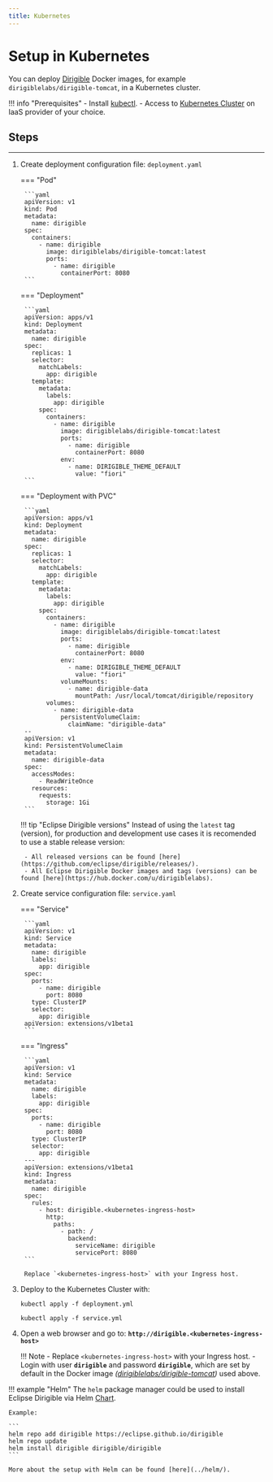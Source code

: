 ```yaml
---
title: Kubernetes
---
```


Setup in Kubernetes
===

You can deploy [Dirigible](https://hub.docker.com/r/dirigiblelabs) Docker images, for example `dirigiblelabs/dirigible-tomcat`, in a Kubernetes cluster.

!!! info "Prerequisites"
    - Install [kubectl](https://kubernetes.io/docs/tasks/tools/install-kubectl/).
    - Access to [Kubernetes Cluster](https://kubernetes.io/docs/setup/pick-right-solution/) on IaaS provider of your choice.

## Steps
---

1. Create deployment configuration file: `deployment.yaml`

    === "Pod"

        ```yaml
        apiVersion: v1
        kind: Pod
        metadata:
          name: dirigible
        spec:
          containers:
            - name: dirigible
              image: dirigiblelabs/dirigible-tomcat:latest
              ports:
                - name: dirigible
                  containerPort: 8080
        ```

    === "Deployment"

        ```yaml
        apiVersion: apps/v1
        kind: Deployment
        metadata:
          name: dirigible
        spec:
          replicas: 1
          selector:
            matchLabels:
              app: dirigible
          template:
            metadata:
              labels:
                app: dirigible
            spec:
              containers:
                - name: dirigible
                  image: dirigiblelabs/dirigible-tomcat:latest
                  ports:
                    - name: dirigible
                      containerPort: 8080
                  env:
                    - name: DIRIGIBLE_THEME_DEFAULT
                      value: "fiori"
        ```

    === "Deployment with PVC"

        ```yaml
        apiVersion: apps/v1
        kind: Deployment
        metadata:
          name: dirigible
        spec:
          replicas: 1
          selector:
            matchLabels:
              app: dirigible
          template:
            metadata:
              labels:
                app: dirigible
            spec:
              containers:
                - name: dirigible
                  image: dirigiblelabs/dirigible-tomcat:latest
                  ports:
                    - name: dirigible
                      containerPort: 8080
                  env:
                    - name: DIRIGIBLE_THEME_DEFAULT
                      value: "fiori"
                  volumeMounts:
                    - name: dirigible-data
                      mountPath: /usr/local/tomcat/dirigible/repository
              volumes:
                - name: dirigible-data
                  persistentVolumeClaim:
                    claimName: "dirigible-data"
        --
        apiVersion: v1
        kind: PersistentVolumeClaim
        metadata:
          name: dirigible-data
        spec:
          accessModes:
            - ReadWriteOnce
          resources:
            requests:
              storage: 1Gi
        ```

    !!! tip "Eclipse Dirigible versions"
        Instead of using the `latest` tag (version), for production and development use cases it is recomended to use a stable release version:
        
        - All released versions can be found [here](https://github.com/eclipse/dirigible/releases/).
        - All Eclipse Dirigible Docker images and tags (versions) can be found [here](https://hub.docker.com/u/dirigiblelabs).

1. Create service configuration file: `service.yaml`

    === "Service"

        ```yaml
        apiVersion: v1
        kind: Service
        metadata:
          name: dirigible
          labels:
            app: dirigible
        spec:
          ports:
            - name: dirigible
              port: 8080
          type: ClusterIP
          selector:
            app: dirigible
        apiVersion: extensions/v1beta1
        ```

    === "Ingress"

        ```yaml
        apiVersion: v1
        kind: Service
        metadata:
          name: dirigible
          labels:
            app: dirigible
        spec:
          ports:
            - name: dirigible
              port: 8080
          type: ClusterIP
          selector:
            app: dirigible
        ---
        apiVersion: extensions/v1beta1
        kind: Ingress
        metadata:
          name: dirigible
        spec:
          rules:
            - host: dirigible.<kubernetes-ingress-host>
              http:
                paths:
                  - path: /
                    backend:
                      serviceName: dirigible
                      servicePort: 8080
        ```

        Replace `<kubernetes-ingress-host>` with your Ingress host.

1. Deploy to the Kubernetes Cluster with:

    ```
    kubectl apply -f deployment.yml

    kubectl apply -f service.yml
    ```


1. Open a web browser and go to: **`http://dirigible.<kubernetes-ingress-host>`**

	!!! Note
		- Replace `<kubernetes-ingress-host>` with your Ingress host.
		- Login with user **`dirigible`** and password **`dirigible`**, which are set by default in the Docker image _([dirigiblelabs/dirigible-tomcat](https://hub.docker.com/r/dirigiblelabs/dirigible-tomcat/tags))_ used above.

!!! example "Helm"
    The `helm` package manager could be used to install Eclipse Dirigible via Helm [Chart](https://artifacthub.io/packages/search?page=1&org=dirigiblelabs).

    Example:

    ```
    helm repo add dirigible https://eclipse.github.io/dirigible
    helm repo update
    helm install dirigible dirigible/dirigible
    ```

    More about the setup with Helm can be found [here](../helm/).
